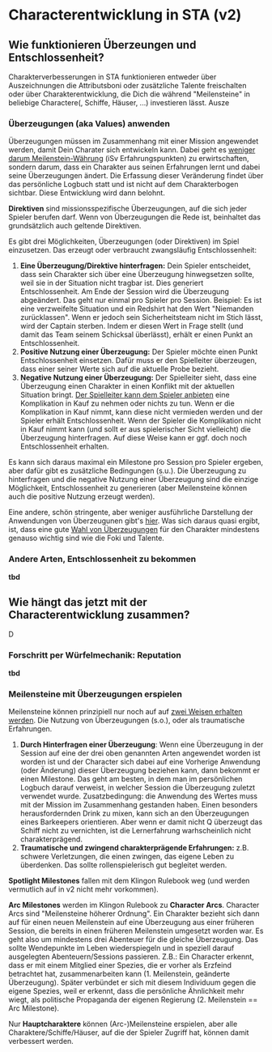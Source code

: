 # Characterentwicklung in STA (v2)

## Wie funktionieren Überzeungen und Entschlossenheit?

Charakterverbesserungen in STA funktionieren entweder über Auszeichnungen die Attributsboni oder zusätzliche Talente freischalten oder  über Charakterentwicklung, die Dich die während "Meilensteine" in beliebige Charactere(, Schiffe, Häuser, ...) investieren lässt. Ausze

### Überzeugungen (aka Values) anwenden
Überzeugungen müssen im Zusammenhang mit einer Mission angewendet werden, damit Dein Charater sich entwickeln kann. Dabei geht es [weniger darum Meilenstein-Währung]((https://fjordsofafrica.blogspot.com/2018/03/clarifying-values-directives-and.html)) (iSv Erfahrungspunkten) zu erwirtschaften, sondern darum, dass ein Charakter aus seinen Erfahrungen lernt und dabei seine Überzeugungen ändert. Die Erfassung dieser Veränderung findet über das persönliche Logbuch statt und ist nicht auf dem Charakterbogen sichtbar. Diese Entwicklung wird dann belohnt.

**Direktiven** sind missionsspezifische Überzeugungen, auf die sich jeder Spieler berufen darf. Wenn von Überzeugungen die Rede ist, beinhaltet das grundsätzlich auch geltende Direktiven.

Es gibt drei Möglichkeiten, Überzeugungen (oder Direktiven) im Spiel einzusetzen. Das erzeugt oder verbraucht zwangsläufig Entschlossenheit:

1. **Eine Überzeugung/Direktive hinterfragen:** Dein Spieler entscheidet, dass sein Charakter sich über eine Überzeugung hinwegsetzen sollte, weil sie in der Situation nicht tragbar ist. Dies generiert Entschlossenheit. Am Ende der Session wird die Überzeugung abgeändert. Das geht nur einmal pro Spieler pro Session. Beispiel: Es ist eine verzweifelte Situation und ein Redshirt hat den Wert "Niemanden zurücklassen". Wenn er jedoch sein Sicherheitsteam nicht im Stich lässt, wird der Captain sterben. Indem er diesen Wert in Frage stellt (und damit das Team seinem Schicksal überlässt), erhält er einen Punkt an Entschlossenheit.
2. **Positive Nutzung einer Überzeugung:** Der Spieler möchte einen Punkt Entschlossenheit einsetzen. Dafür muss er den Spielleiter überzeugen, dass einer seiner Werte sich auf die aktuelle Probe bezieht. 
3. **Negative Nutzung einer Überzeugung:** Der Spielleiter sieht, dass eine Überzeugung einen Charakter in einen Konflikt mit der aktuellen Situation bringt. [Der Spielleiter kann dem Spieler anbieten](https://www.reddit.com/r/startrekadventures/comments/croh8o/how_do_you_receive_determination_points/) eine Komplikation in Kauf zu nehmen oder nichts zu tun. Wenn er die Komplikation in Kauf nimmt, kann diese nicht vermieden werden und der Spieler erhält Entschlossenheit. Wenn der Spieler die Komplikation nicht in Kauf nimmt kann (und sollt er aus spielerischer Sicht vielleicht) die Überzeugung hinterfragen. Auf diese Weise kann er ggf. doch noch Entschlossenheit erhalten.

Es kann sich daraus maximal ein Milestone pro Session pro Spieler ergeben, aber dafür gibt es zusätzliche Bedingungen (s.u.). Die Überzeugung zu hinterfragen und die negative Nutzung einer Überzeugung sind die einzige Möglichkeit, Entschlossenheit zu generieren (aber Meilensteine können auch die positive Nutzung erzeugt werden). 

Eine andere, schön stringente, aber weniger ausführliche Darstellung der Anwendungen von Überzeugunen gibt's [hier](https://modiphius.net/blogs/news/sta-dev-blog-004-a-guide-to-star-trek-adventures). Was sich daraus quasi ergibt, ist, dass eine gute [Wahl von Überzeugungen](https://nerdist.com/article/how-to-challenge-and-change-values-for-maximum-drama-in-your-star-trek-adventures-rpg/) für den Charakter mindestens genauso wichtig sind wie die Foki und Talente.

### Andere Arten, Entschlossenheit zu bekommen

**tbd**

## Wie hängt das jetzt mit der Characterentwicklung zusammen?

D

### Forschritt per Würfelmechanik: Reputation

**tbd**

### Meilensteine mit Überzeugungen erspielen

Meilensteine können prinzipiell nur noch auf auf [zwei Weisen erhalten werden](https://www.reddit.com/r/startrekadventures/comments/16ty5fl/is_this_how_milestones_and_character_arcs_work/). Die Nutzung von Überzeugungen (s.o.), oder als traumatische Erfahrungen.

1. **Durch Hinterfragen einer Überzeugung**: Wenn eine Überzeugung in der Session auf eine der drei oben genannten Arten angewendet worden ist worden ist und der Character sich dabei auf eine Vorherige Anwendung (oder Änderung) dieser Überzeugung beziehen kann, dann bekommt er einen Milestone. Das geht am besten, in dem man im persönlichen Logbuch darauf verweist, in welcher Session die Überzeugung zuletzt verwendet wurde. Zusatzbedingung: die Anwendung des Wertes muss mit der Mission im Zusammenhang gestanden haben. Einen besonders herausfordernden Drink zu mixen, kann sich an den Überzeugungen eines Barkeepers orientieren. Aber wenn er damit nicht Q überzeugt das Schiff nicht zu vernichten, ist die Lernerfahrung warhscheinlich nicht charakterprägend.
2. **Traumatische und zwingend charakterprägende Erfahrungen:** z.B. schwere Verletzungen, die einen zwingen, das eigene Leben zu überdenken. Das sollte rollenspielerisch gut begleitet werden.

**Spotlight Milestones** fallen mit dem Klingon Rulebook weg (und werden vermutlich auf in v2 nicht mehr vorkommen).

**Arc Milestones** werden im Klingon Rulebook zu **Character Arcs**. Character Arcs sind "Meilensteine höherer Ordnung". Ein Charakter bezieht sich dann auf für einen neuen Meilenstein auf eine Überzeugung aus einer früheren Session, die bereits in einen früheren Meilenstein umgesetzt worden war. Es geht also um mindestens drei Abenteuer für die gleiche Überzeugung. Das sollte Wendepunkte im Leben wiederspiegeln und in speziell darauf ausgelegten Abenteuern/Sessions passieren. Z.B.: Ein Character erkennt, dass er mit einem Mitglied einer Spezies, die er vorher als Erzfeind betrachtet hat, zusammenarbeiten kann (1. Meilenstein, geänderte Überzeugung). Später verbündet er sich mit diesem Individuum gegen die eigene Spezies, weil er erkennt, dass die persönliche Ähnlichkeit mehr wiegt, als politische Propaganda der eigenen Regierung (2. Meilenstein == Arc Milestone).

Nur **Hauptcharaktere** können (Arc-)Meilensteine erspielen, aber alle Charaktere/Schiffe/Häuser, auf die der Spieler Zugriff hat, können damit verbessert werden.